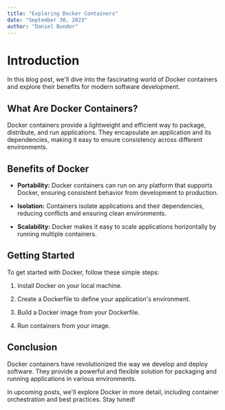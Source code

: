 ```yaml
---
title: "Exploring Docker Containers"
date: "September 30, 2023"
author: "Daniel Bundor"
---
```


# Introduction

In this blog post, we'll dive into the fascinating world of Docker containers and explore their benefits for modern software development.

## What Are Docker Containers?

Docker containers provide a lightweight and efficient way to package, distribute, and run applications. They encapsulate an application and its dependencies, making it easy to ensure consistency across different environments.

## Benefits of Docker

- **Portability:** Docker containers can run on any platform that supports Docker, ensuring consistent behavior from development to production.

- **Isolation:** Containers isolate applications and their dependencies, reducing conflicts and ensuring clean environments.

- **Scalability:** Docker makes it easy to scale applications horizontally by running multiple containers.

## Getting Started

To get started with Docker, follow these simple steps:

1. Install Docker on your local machine.

2. Create a Dockerfile to define your application's environment.

3. Build a Docker image from your Dockerfile.

4. Run containers from your image.

## Conclusion

Docker containers have revolutionized the way we develop and deploy software. They provide a powerful and flexible solution for packaging and running applications in various environments.

In upcoming posts, we'll explore Docker in more detail, including container orchestration and best practices. Stay tuned!

